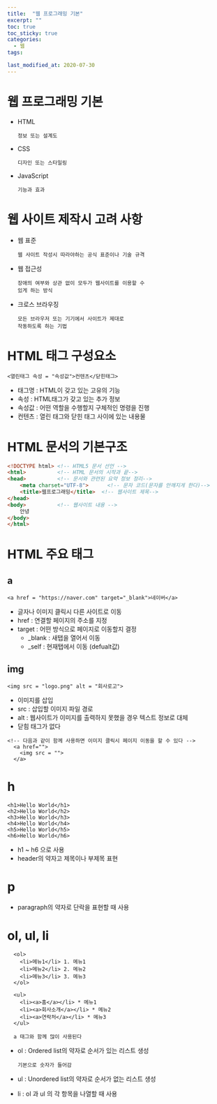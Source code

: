 ```yaml
---
title:  "웹 프로그래밍 기본"
excerpt: ""
toc: true
toc_sticky: true
categories:
  - 웹
tags:

last_modified_at: 2020-07-30
---
```


# 웹 프로그래밍 기본

* HTML

      정보 또는 설계도
* CSS 

      디자인 또는 스타일링
* JavaScript

      기능과 효과

# 웹 사이트 제작시 고려 사항
* 웹 표준

      웹 사이트 작성시 따라야하는 공식 표준이나 기술 규격
    
* 웹 접근성
    
      장애의 여부와 상관 없이 모두가 웹사이트를 이용할 수 
      있게 하는 방식
      
* 크로스 브라우징

      모든 브라우저 또는 기기에서 사이트가 제대로 
      작동하도록 하는 기법
      
# HTML 태그 구성요소

    <열린태그 속성 = "속성값">컨텐츠</닫힌태그>
    
* 태그명 : HTML이 갖고 있는 고유의 기능
* 속성 : HTML태그가 갖고 있는 추가 정보
* 속성값 : 어떤 역할을 수행할지 구체적인 명령을 진행
* 컨텐츠 : 열린 태그와 닫힌 태그 사이에 있는 내용물

# HTML 문서의 기본구조
```html
<!DOCTYPE html> <!-- HTML5 문서 선언 -->
<html>          <!-- HTML 문서의 시작과 끝-->
<head>          <!-- 문서와 관련된 요약 정보 정리-->
    <meta charset="UTF-8">      <!-- 문자 코드(문자를 안깨지게 한다)-->
    <title>웹프로그래밍</title>  <!-- 웹사이트 제목-->
</head>
<body>          <!-- 웹사이트 내용 -->
    안녕
</body>
</html>
```

# HTML 주요 태그
## a

    <a href = "https://naver.com" target="_blank">네이버</a>
* 글자나 이미지 클릭시 다른 사이트로 이동
* href : 연결할 페이지의 주소를 지정
* target : 어떤 방식으로 페이지로 이동할지 결정
  * _blank : 새탭을 열어서 이동
  * _self : 현재탭에서 이동 (defualt값)

## img
    <img src = "logo.png" alt = "회사로고">
* 이미지를 삽입
* src : 삽입할 이미지 파일 경로
* alt : 웹사이트가 이미지를 출력하지 못했을 경우 텍스트 정보로 대체
* 닫힘 태그가 없다

```
<!-- 다음과 같이 함께 사용하면 이미지 클릭시 페이지 이동을 할 수 있다 -->
  <a href="">
    <img src = "">    
  </a>
```

# h
  
    <h1>Hello World</h1>
    <h2>Hello World</h2>
    <h3>Hello World</h3>
    <h4>Hello World</h4>
    <h5>Hello World</h5>
    <h6>Hello World</h6>
* h1 ~ h6 으로 사용
* header의 약자고 제목이나 부제목 표현

# p
* paragraph의 약자로 단락을 표현할 때 사용

# ol, ul, li
  
      <ol>
        <li>메뉴1</li> 1. 메뉴1
        <li>메뉴2</li> 2. 메뉴2
        <li>메뉴3</li> 3. 메뉴3
      </ol>

      <ul>
        <li><a>홈</a></li> * 메뉴1
        <li><a>회사소개</a></li> * 메뉴2
        <li><a>연락처</a></li> * 메뉴3
      </ul>
      
      a 태그와 함께 많이 사용된다
       
* ol : Ordered list의 약자로 순서가 있는 리스트 생성
    
      기본으로 숫자가 들어감
* ul : Unordered list의 약자로 순서가 없는 리스트 생성
* li : ol 과 ul 의 각 항목을 나열할 때 사용
